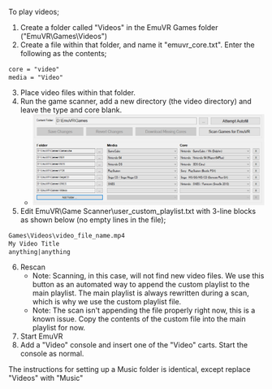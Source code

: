 To play videos;

1. Create a folder called "Videos" in the EmuVR Games folder ("EmuVR\Games\Videos")
2. Create a file within that folder, and name it "emuvr_core.txt". Enter the following as the contents;

```
core = "video"
media = "Video"
```

3. Place video files within that folder.
4. Run the game scanner, add a new directory (the video directory) and leave the type and core blank.
   * ![](/images/videos_game_scanner.png)
5. Edit EmuVR\Game Scanner\user_custom_playlist.txt with 3-line blocks as shown below (no empty lines in the file);

```
Games\Videos\video_file_name.mp4
My Video Title
anything|anything
```
6. Rescan
   * Note: Scanning, in this case, will not find new video files. We use this button as an automated way to append the custom playlist to the main playlist. The main playlist is always rewritten during a scan, which is why we use the custom playlist file.
   * Note: The scan isn't appending the file properly right now, this is a known issue. Copy the contents of the custom file into the main playlist for now.
7. Start EmuVR
8. Add a "Video" console and insert one of the "Video" carts. Start the console as normal.

The instructions for setting up a Music folder is identical, except replace "Videos" with "Music"
